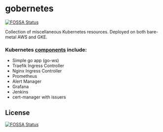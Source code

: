 # gobernetes
[![FOSSA Status](https://app.fossa.io/api/projects/git%2Bgithub.com%2FAracki%2Fgobernetes.svg?type=shield)](https://app.fossa.io/projects/git%2Bgithub.com%2FAracki%2Fgobernetes?ref=badge_shield)

Collection of miscellaneous Kubernetes resources. Deployed on both bare-metal AWS and GKE.

### Kubernetes [components](https://github.com/Aracki/gobernetes/tree/master/k8s_manifests) include:

* Simple go app (go-ws)
* Traefik Ingress Controller
* Nginx Ingress Controller
* Prometheus
* Alert Manager
* Grafana
* Jenkins
* cert-manager with issuers


## License
[![FOSSA Status](https://app.fossa.io/api/projects/git%2Bgithub.com%2FAracki%2Fgobernetes.svg?type=large)](https://app.fossa.io/projects/git%2Bgithub.com%2FAracki%2Fgobernetes?ref=badge_large)